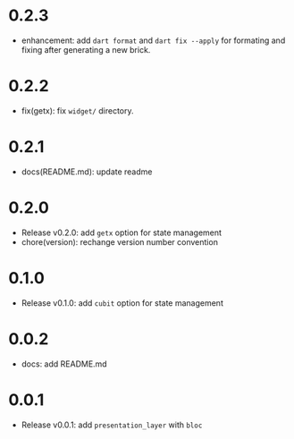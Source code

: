 # 0.2.3

- enhancement: add `dart format` and `dart fix --apply` for formating and fixing after generating a new brick.

# 0.2.2

- fix(getx): fix `widget/` directory.

# 0.2.1

- docs(README.md): update readme

# 0.2.0

- Release v0.2.0: add `getx` option for state management
- chore(version): rechange version number convention

# 0.1.0

- Release v0.1.0: add `cubit` option for state management

# 0.0.2

- docs: add README.md

# 0.0.1

- Release v0.0.1: add `presentation_layer` with `bloc`
